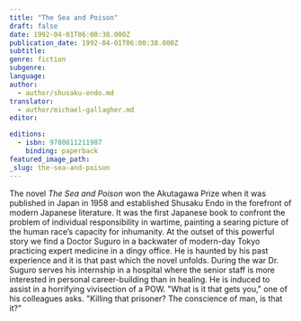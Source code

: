 ```yaml
---
title: "The Sea and Poison"
draft: false
date: 1992-04-01T06:00:38.000Z
publication_date: 1992-04-01T06:00:38.000Z
subtitle:
genre: fiction
subgenre:
language:
author:
  - author/shusaku-endo.md
translator:
  - author/michael-gallagher.md
editor:

editions:
  - isbn: 9780811211987
    binding: paperback
featured_image_path:
_slug: the-sea-and-poison
---
```


The novel _The Sea and Poison_ won the Akutagawa Prize when it was published in Japan in 1958 and established Shusaku Endo in the forefront of modern Japanese literature. It was the first Japanese book to confront the problem of individual responsibility in wartime, painting a searing picture of the human race’s capacity for inhumanity. At the outset of this powerful story we find a Doctor Suguro in a backwater of modern-day Tokyo practicing expert medicine in a dingy office. He is haunted by his past experience and it is that past which the novel unfolds. During the war Dr. Suguro serves his internship in a hospital where the senior staff is more interested in personal career-building than in healing. He is induced to assist in a horrifying vivisection of a POW. "What is it that gets you," one of his colleagues asks. "Killing that prisoner? The conscience of man, is that it?"

